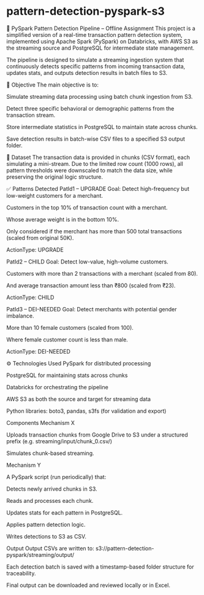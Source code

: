 # pattern-detection-pyspark-s3

📌 PySpark Pattern Detection Pipeline – Offline Assignment
This project is a simplified version of a real-time transaction pattern detection system, implemented using Apache Spark (PySpark) on Databricks, with AWS S3 as the streaming source and PostgreSQL for intermediate state management.

The pipeline is designed to simulate a streaming ingestion system that continuously detects specific patterns from incoming transaction data, updates stats, and outputs detection results in batch files to S3.

🎯 Objective
The main objective is to:

Simulate streaming data processing using batch chunk ingestion from S3.

Detect three specific behavioral or demographic patterns from the transaction stream.

Store intermediate statistics in PostgreSQL to maintain state across chunks.

Save detection results in batch-wise CSV files to a specified S3 output folder.

📂 Dataset
The transaction data is provided in chunks (CSV format), each simulating a mini-stream. Due to the limited row count (1000 rows), all pattern thresholds were downscaled to match the data size, while preserving the original logic structure.

✅ Patterns Detected
PatId1 – UPGRADE
Goal: Detect high-frequency but low-weight customers for a merchant.

Customers in the top 10% of transaction count with a merchant.

Whose average weight is in the bottom 10%.

Only considered if the merchant has more than 500 total transactions (scaled from original 50K).

ActionType: UPGRADE

PatId2 – CHILD
Goal: Detect low-value, high-volume customers.

Customers with more than 2 transactions with a merchant (scaled from 80).

And average transaction amount less than ₹800 (scaled from ₹23).

ActionType: CHILD

PatId3 – DEI-NEEDED
Goal: Detect merchants with potential gender imbalance.

More than 10 female customers (scaled from 100).

Where female customer count is less than male.

ActionType: DEI-NEEDED

⚙️ Technologies Used
PySpark for distributed processing

PostgreSQL for maintaining stats across chunks

Databricks for orchestrating the pipeline

AWS S3 as both the source and target for streaming data

Python libraries: boto3, pandas, s3fs (for validation and export)

Components
Mechanism X

Uploads transaction chunks from Google Drive to S3 under a structured prefix (e.g. streaming/input/chunk_0.csv/)

Simulates chunk-based streaming.

Mechanism Y

A PySpark script (run periodically) that:

Detects newly arrived chunks in S3.

Reads and processes each chunk.

Updates stats for each pattern in PostgreSQL.

Applies pattern detection logic.

Writes detections to S3 as CSV.

Output
Output CSVs are written to:
s3://pattern-detection-pyspark/streaming/output/

Each detection batch is saved with a timestamp-based folder structure for traceability.

Final output can be downloaded and reviewed locally or in Excel.

